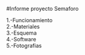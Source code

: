 #Informe proyecto Semaforo

1.-Funcionamiento <br>
2.-Materiales <br>
3.-Esquema <br>
4.-Software <br>
5.-Fotografias <br>
